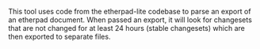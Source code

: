 This tool uses code from the etherpad-lite codebase to parse an export of an etherpad document. When passed an export, it will look for changesets that are not changed for at least 24 hours (stable changesets) which are then exported to separate files.